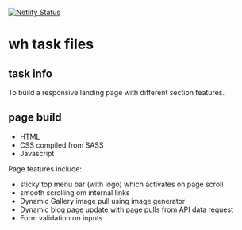 [![Netlify Status](https://api.netlify.com/api/v1/badges/241d842c-d50f-4d22-84ba-c89f175a492b/deploy-status)](https://app.netlify.com/sites/wh-landing-page/deploys)

# wh task files
<h2>task info</h2>
<p>To build a responsive landing page with different section features.</p>

<h2>page build</h2>
<ul>
  <li>HTML</li>
  <li>CSS compiled from SASS</li>
  <li>Javascript</li>
</ul>

<p>Page features include:</p>
<ul>
  <li>sticky top menu bar (with logo) which activates on page scroll</li>
  <li>smooth scrolling om internal links</li>
  <li>Dynamic Gallery image pull using image generator</li>
  <li>Dynamic blog page update with page pulls from API data request</li>
  <li>Form validation on inputs</li>
